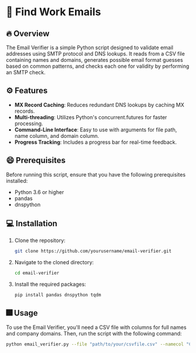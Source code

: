 # 📧 Find Work Emails


## 🔥 Overview
The Email Verifier is a simple Python script designed to validate email addresses using SMTP protocol and DNS lookups. It reads from a CSV file containing names and domains, generates possible email format guesses based on common patterns, and checks each one for validity by performing an SMTP check.

## ⚙️ Features
- **MX Record Caching**: Reduces redundant DNS lookups by caching MX records.
- **Multi-threading**: Utilizes Python's concurrent.futures for faster processing.
- **Command-Line Interface**: Easy to use with arguments for file path, name column, and domain column.
- **Progress Tracking**: Includes a progress bar for real-time feedback.

## 😄 Prerequisites
Before running this script, ensure that you have the following prerequisites installed:
- Python 3.6 or higher
- pandas
- dnspython

## 💻 Installation
1. Clone the repository:
    ```bash
    git clone https://github.com/yourusername/email-verifier.git
    ```
2. Navigate to the cloned directory:
    ```bash
    cd email-verifier
    ```
3. Install the required packages:
    ```bash
    pip install pandas dnspython tqdm
    ```

## 🎆 Usage
To use the Email Verifier, you'll need a CSV file with columns for full names and company domains. Then, run the script with the following command:

```bash
python email_verifier.py --file "path/to/your/csvfile.csv" --namecol "Column Name for Full Names" --domaincol "Column Name for Company Domain"
